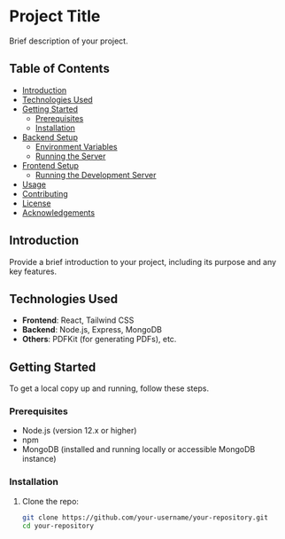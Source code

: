 # Project Title

Brief description of your project.

## Table of Contents

- [Introduction](#introduction)
- [Technologies Used](#technologies-used)
- [Getting Started](#getting-started)
  - [Prerequisites](#prerequisites)
  - [Installation](#installation)
- [Backend Setup](#backend-setup)
  - [Environment Variables](#environment-variables)
  - [Running the Server](#running-the-server)
- [Frontend Setup](#frontend-setup)
  - [Running the Development Server](#running-the-development-server)
- [Usage](#usage)
- [Contributing](#contributing)
- [License](#license)
- [Acknowledgements](#acknowledgements)

## Introduction

Provide a brief introduction to your project, including its purpose and any key features.




## Technologies Used

- **Frontend**: React, Tailwind CSS
- **Backend**: Node.js, Express, MongoDB
- **Others**: PDFKit (for generating PDFs), etc.

## Getting Started

To get a local copy up and running, follow these steps.

### Prerequisites

- Node.js (version 12.x or higher)
- npm
- MongoDB (installed and running locally or accessible MongoDB instance)

### Installation

1. Clone the repo:
   ```bash
   git clone https://github.com/your-username/your-repository.git
   cd your-repository
